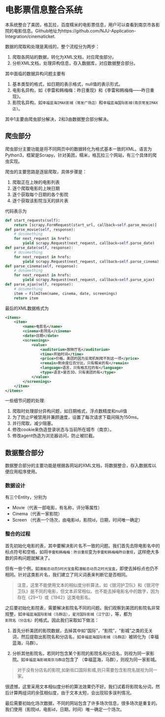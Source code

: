 # 电影票信息整合系统

本系统整合了美团，格瓦拉，百度糯米的电影票信息，用户可以查看到南京市各影院的电影信息。Github地址为https://github.com/NJU-Application-Integration/cinematicket.

数据的爬取和处理是离线的，整个流程分为两步：

1. 爬取各网站的数据，转化为XML文档，对应爬虫部分。
2. 分析XML文档，处理异构信息，存入数据库，对应数据整合部分。

其中面临的数据异构问题主要有

1. 基本类型的格式，如日期的表示格式，null值的表示形式。
2. 电影名异构，如《李雷和韩梅梅：昨日重现》和《李雷和韩梅梅——昨日重现》。
3. 影院名异构，如`幸福蓝海IMAX影城（常发广场店）`和`幸福蓝海国际影城(南京常发IMAX店)`。

其中1主要由爬虫部分解决，2和3由数据整合部分解决。


## 爬虫部分

爬虫部分主要功能是将不同网页中的数据转化为格式基本一致的XML。语言为Python3，框架是Scrapy。针对美团，糯米，格瓦拉三个网站，有三个具体的爬虫实现。

爬虫的主要思路是逐层爬取，具体步骤是：

1.	爬取正在上映的电影列表
2.	逐个爬取电影的上映日期
3.	逐个获取每个日期的各个影院
4.	逐个获取该影院当天的排片表

代码表示为
```python
def start_requests(self):
	return [scrapy.FormRequest(start_url, callback=self.parse_movie)]
def parse_movie(self, response):
	# dosomething
	for next_request in hrefs:
		yield scrapy.Request(next_request, callback=self.parse_date)
def parse_date(self, response):
	# dosomething
	for next_request in hrefs:
		yield scrapy.Request(next_request, callback=self.parse_cinema)
def parse_cinema(self, response):
	# dosomething
	for next_request in hrefs:
		yield scrapy.Request(next_request, callback=self.parse_ajax)
def parse_ajax(self, response):
	# dosomething
	item = FilmItem(name, cinema, date, screenings)
	return item
```

最后的XML数据格式为

```XML
<items>
	<item>
		<name>电影名</name>
		<cinema>影院名</cinema>
		<date>日期</date>
		<screenings>
			<value>
				<auditorium>放映厅名</auditorium>
				<time>开始时间</time>
				<price>价格，美团的因为反爬机制爬不到这一项</price>
				<remain>剩余座位百分比，只有糯米的有</remain>
				<language>语言，只有格瓦拉的有</language>
				<type>语言+是否3D，只有美团的有</type>
			</value>
		</screenings>
	</item>
</items>
```

一些细节问题的处理:

1.	爬取时处理部分异构问题，如日期格式，浮点数精度和null值
1.	为了防止IP被禁用并兼顾速度，设置了每次请求下载间隔为150ms。
1.	并行爬取，减少阻塞。
1.	修改cookie来伪造登录状态与当前所在城市（南京）。
1.	修改agent伪造为浏览器访问，防止被拦截。


## 数据整合部分

数据整合部分的主要功能是根据各网站的XML文档，将数据整合，存入数据库以便应用程序使用。

### 数据设计
有三个Entity，分别为 

* Movie（代表一部电影，有名称，评分等属性）
* Cinema（代表一家影院）
* Screen （代表一个场次，由电影id，影院id，日期，时间唯一确定）

### 整合的过程

首先初始化电影的表，其中要解决影片名不一致的问题。我们首先去除电影名中的标点符号和空格，如将`李雷和韩梅梅：昨日重现`变为`李雷和韩梅梅昨日重现`，这样绝大多数的异构问题就解决了。

但有一些个例，如`潜艇总动员5时光宝盒`和`潜艇总动员之时光宝盒`，即使去掉标点也仍不相同。针对这类影片名，我们建立了同义词表来判断它是否相同。

> 注意，这里不能使用文本的相似度分析算法，如《银河护卫队》和《银河守卫队》是不同的电影，但文本非常相似。也不能去掉电影名中的数字，因为存在《29+1》或《1942》这类电影名。

之后要初始化影院表，需要解决影院名不同的问题。我们观察到美团的影院名非常规整，如`幸福蓝海国际影城（马群店）`，`星河国际影城（江宁店）`，等，都为`影院名（分店名）`的格式。因此我们采取如下做法：
    
1. 首先分析美团的影院数据，去掉其中如“国际”，“影院”，“影城”之类的无关词，然后提取出影院名和分店名，如`幸福蓝海国际影城（马群店）`被转化为（幸福蓝海，马群）。
    
2. 分析其他影院名，若同时包含某个影院的影院名和分店名，则视为同一家影院。如`幸福蓝海影城南京马群店`包含了 （幸福蓝海，马群），则视为同一家影城。

>对于没有分店名的影院,如新街口国际影城,则只需要包含影院名就视为同一家。

很遗憾，这里采用文本相似度分析的算法效果仍不好。我们试着将影院名分词，然后计算两组词的余弦相似度，由于文本太短，会出现较多误判情况。

最后需要初始化场次数据，不同的网站包含了许多场次信息，很多场次是重复的。我们使用（影院id，电影id，日期，时间）唯一确定一个场次。
